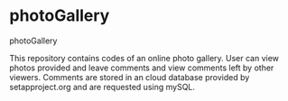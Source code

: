 # photoGallery
photoGallery

This repository contains codes of an online photo gallery.
User can view photos provided and leave comments and view comments left by other viewers. Comments are stored in an cloud database provided by setapproject.org and are requested using mySQL.
